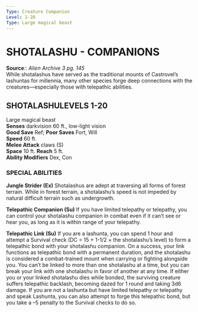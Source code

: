 ```yaml
---
Type: Creature Companion
Level: 1-20
Type: Large magical beast  
---
```

# SHOTALASHU - COMPANIONS


**Source**:: _Alien Archive 3 pg. 145_  
While shotalashus have served as the traditional mounts of Castrovel’s lashuntas for millennia, many other species forge deep connections with the creatures—especially those with telepathic abilities.

## SHOTALASHULEVELS 1-20

Large magical beast  
**Senses** darkvision 60 ft., low-light vision  
**Good Save** Ref; **Poor Saves** Fort, Will  
**Speed** 60 ft.  
**Melee Attack** claws (S)  
**Space** 10 ft. **Reach** 5 ft.  
**Ability Modifiers** Dex, Con  

### SPECIAL ABILITIES

**Jungle Strider (Ex)** Shotalashus are adept at traversing all forms of forest terrain. While in forest terrain, a shotalashu’s speed is not impeded by natural difficult terrain such as undergrowth.

**Telepathic Companion (Su)** If you have limited telepathy or telepathy, you can control your shotalashu companion in combat even if it can’t see or hear you, as long as it is within range of your telepathy.

**Telepathic Link (Su)** If you are a lashunta, you can spend 1 hour and attempt a Survival check (DC = 15 + 1-1/2 × the shotalashu’s level) to form a telepathic bond with your shotalashu companion. On a success, your link functions as telepathic bond with a permanent duration, and the shotalashu is considered a combat-trained mount when carrying or fighting alongside you. You can’t be linked to more than one shotalashu at a time, but you can break your link with one shotalashu in favor of another at any time. If either you or your linked shotalashu dies while bonded, the surviving creature suffers telepathic backlash, becoming dazed for 1 round and taking 3d6 damage. If you are not a lashunta but have limited telepathy or telepathy and speak Lashunta, you can also attempt to forge this telepathic bond, but you take a –5 penalty to the Survival checks to do so.
